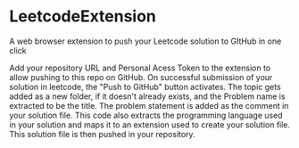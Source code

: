 # LeetcodeExtension
A web browser extension to push your Leetcode solution to GItHub in one click

Add your repository URL and Personal Acess Token to the extension to allow pushing to this repo on GitHub.
On successful submission of your solution in leetcode, the "Push to GitHub" button activates. The topic gets added as a new folder, if it doesn't already exists, and the Problem name is extracted to be the title. The problem statement is added as the comment in your solution file. This code also extracts the programming language used in your solution and maps it to an extension used to create your solution file. This solution file is then pushed in your repository.